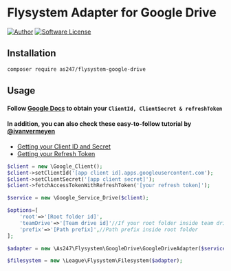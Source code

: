 # Flysystem Adapter for Google Drive

[![Author](https://img.shields.io/badge/author-as247-orange)](http://as247.vui360.com/)
[![Software License](https://img.shields.io/badge/license-MIT-brightgreen.svg?style=flat-square)](LICENSE)

## Installation

```bash
composer require as247/flysystem-google-drive
```

## Usage
#### Follow [Google Docs](https://developers.google.com/drive/v3/web/enable-sdk) to obtain your `ClientId, ClientSecret & refreshToken`

#### In addition, you can also check these easy-to-follow tutorial by [@ivanvermeyen](https://github.com/ivanvermeyen/laravel-google-drive-demo)

- [Getting your Client ID and Secret](https://github.com/ivanvermeyen/laravel-google-drive-demo/blob/master/README/1-getting-your-dlient-id-and-secret.md)
- [Getting your Refresh Token](https://github.com/ivanvermeyen/laravel-google-drive-demo/blob/master/README/2-getting-your-refresh-token.md)

```php
$client = new \Google_Client();
$client->setClientId('[app client id].apps.googleusercontent.com');
$client->setClientSecret('[app client secret]');
$client->fetchAccessTokenWithRefreshToken('[your refresh token]');

$service = new \Google_Service_Drive($client);

$options=[
    'root'=>'[Root folder id]',
    'teamDrive'=>'[Team drive id]'//If your root folder inside team drive
    'prefix'=>'[Path prefix]',//Path prefix inside root folder
];

$adapter = new \As247\Flysystem\GoogleDrive\GoogleDriveAdapter($service, $options);

$filesystem = new \League\Flysystem\Filesystem($adapter);

```
